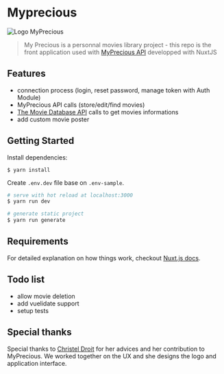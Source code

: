 # Myprecious

![Logo MyPrecious](https://myprecious.audreyloiseau.fr/images/logo.svg)

> My Precious is a personnal movies library project - this repo is the front application used with [MyPrecious API](https://github.com/aloiseau17/myprecious-back) developped with NuxtJS

## Features
- connection process (login, reset password, manage token with Auth Module)
- MyPrecious API calls (store/edit/find movies)
- [The Movie Database API](https://developers.themoviedb.org/3) calls to get movies informations
- add custom movie poster

## Getting Started

Install dependencies:

`$ yarn install`

Create `.env.dev` file base on `.env-sample`.

```bash
# serve with hot reload at localhost:3000
$ yarn run dev

# generate static project
$ yarn run generate
```

## Requirements
For detailed explanation on how things work, checkout [Nuxt.js docs](https://nuxtjs.org).

## Todo list

- allow movie deletion
- add vuelidate support
- setup tests

## Special thanks
Special thanks to [Christel Droit](https://christeldroit.fr/web-design/my-precious/) for her advices and her contribution to MyPrecious. We worked together on the UX and she designs the logo and application interface.